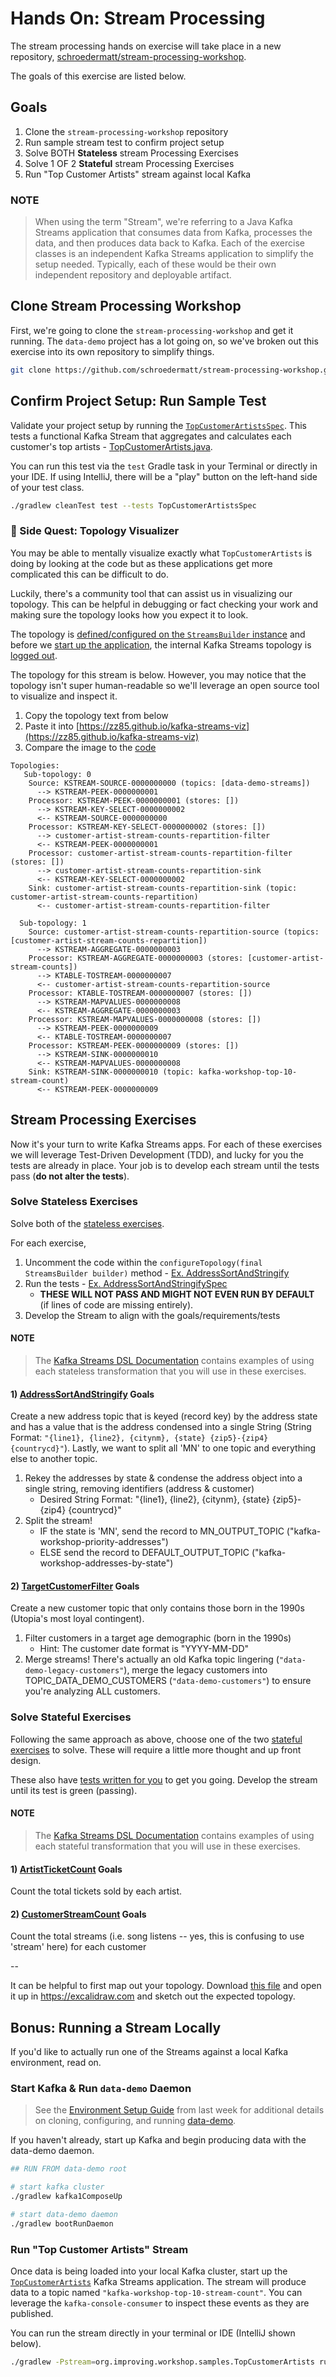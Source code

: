# Hands On: Stream Processing

The stream processing hands on exercise will take place in a new repository, [schroedermatt/stream-processing-workshop](https://github.com/schroedermatt/stream-processing-workshop).

The goals of this exercise are listed below.

## Goals

1. Clone the `stream-processing-workshop` repository
2. Run sample stream test to confirm project setup
3. Solve BOTH **Stateless** stream Processing Exercises
4. Solve 1 OF 2 **Stateful** stream Processing Exercises
5. Run "Top Customer Artists" stream against local Kafka

### NOTE
> When using the term "Stream", we're referring to a Java Kafka Streams application that consumes data from Kafka,
> processes the data, and then produces data back to Kafka. Each of the exercise classes is an independent Kafka Streams
> application to simplify the setup needed. Typically, each of these would be their own independent repository and deployable artifact.

## Clone Stream Processing Workshop

First, we're going to clone the `stream-processing-workshop` and get it running. The `data-demo` project has a lot going on, so we've broken out this exercise into its own repository to simplify things.

```bash
git clone https://github.com/schroedermatt/stream-processing-workshop.git
```

## Confirm Project Setup: Run Sample Test

Validate your project setup by running the [`TopCustomerArtistsSpec`](https://github.com/schroedermatt/stream-processing-workshop/blob/main/src/test/groovy/org/improving/workshop/samples/TopCustomerArtistsSpec.groovy). This tests a functional Kafka Stream that aggregates and calculates each customer's top artists - [TopCustomerArtists.java](https://github.com/schroedermatt/stream-processing-workshop/blob/main/src/main/java/org/improving/workshop/samples/TopCustomerArtists.java). 

You can run this test via the `test` Gradle task in your Terminal or directly in your IDE. If using IntelliJ, there will be a "play" button on the left-hand side of your test class.

```bash
./gradlew cleanTest test --tests TopCustomerArtistsSpec
```

### 📍 Side Quest: Topology Visualizer

You may be able to mentally visualize exactly what `TopCustomerArtists` is doing by looking at the code but as these applications get more complicated this can be difficult to do.

Luckily, there's a community tool that can assist us in visualizing our topology. This can be helpful in debugging or fact checking your work and making sure the topology looks how you expect it to look.

The topology is [defined/configured on the `StreamsBuilder` instance](https://github.com/schroedermatt/stream-processing-workshop/blob/main/src/main/java/org/improving/workshop/samples/TopCustomerArtists.java#L43-L75) and before we [start up the application](https://github.com/schroedermatt/stream-processing-workshop/blob/main/src/main/java/org/improving/workshop/samples/TopCustomerArtists.java#L39), the internal Kafka Streams topology is [logged out](https://github.com/schroedermatt/stream-processing-workshop/blob/main/src/main/java/org/improving/workshop/Streams.java#L104). 

The topology for this stream is below. However, you may notice that the topology isn't super human-readable so we'll leverage an open source tool to visualize and inspect it.

1. Copy the topology text from below
2. Paste it into [https://zz85.github.io/kafka-streams-viz](https://zz85.github.io/kafka-streams-viz)
3. Compare the image to the [code](https://github.com/schroedermatt/stream-processing-workshop/blob/main/src/main/java/org/improving/workshop/samples/TopCustomerArtists.java#L43-L75)

```text
Topologies:
   Sub-topology: 0
    Source: KSTREAM-SOURCE-0000000000 (topics: [data-demo-streams])
      --> KSTREAM-PEEK-0000000001
    Processor: KSTREAM-PEEK-0000000001 (stores: [])
      --> KSTREAM-KEY-SELECT-0000000002
      <-- KSTREAM-SOURCE-0000000000
    Processor: KSTREAM-KEY-SELECT-0000000002 (stores: [])
      --> customer-artist-stream-counts-repartition-filter
      <-- KSTREAM-PEEK-0000000001
    Processor: customer-artist-stream-counts-repartition-filter (stores: [])
      --> customer-artist-stream-counts-repartition-sink
      <-- KSTREAM-KEY-SELECT-0000000002
    Sink: customer-artist-stream-counts-repartition-sink (topic: customer-artist-stream-counts-repartition)
      <-- customer-artist-stream-counts-repartition-filter

  Sub-topology: 1
    Source: customer-artist-stream-counts-repartition-source (topics: [customer-artist-stream-counts-repartition])
      --> KSTREAM-AGGREGATE-0000000003
    Processor: KSTREAM-AGGREGATE-0000000003 (stores: [customer-artist-stream-counts])
      --> KTABLE-TOSTREAM-0000000007
      <-- customer-artist-stream-counts-repartition-source
    Processor: KTABLE-TOSTREAM-0000000007 (stores: [])
      --> KSTREAM-MAPVALUES-0000000008
      <-- KSTREAM-AGGREGATE-0000000003
    Processor: KSTREAM-MAPVALUES-0000000008 (stores: [])
      --> KSTREAM-PEEK-0000000009
      <-- KTABLE-TOSTREAM-0000000007
    Processor: KSTREAM-PEEK-0000000009 (stores: [])
      --> KSTREAM-SINK-0000000010
      <-- KSTREAM-MAPVALUES-0000000008
    Sink: KSTREAM-SINK-0000000010 (topic: kafka-workshop-top-10-stream-count)
      <-- KSTREAM-PEEK-0000000009
```

## Stream Processing Exercises

Now it's your turn to write Kafka Streams apps. For each of these exercises we will leverage Test-Driven Development (TDD), and lucky for you the tests are already in place. Your job is to develop each stream until the tests pass (**do not alter the tests**).

### Solve Stateless Exercises

Solve both of the [stateless exercises](https://github.com/schroedermatt/stream-processing-workshop/tree/main/src/main/java/org/improving/workshop/exercises/stateless).

For each exercise,

1. Uncomment the code within the `configureTopology(final StreamsBuilder builder)` method - [Ex. AddressSortAndStringify](https://github.com/schroedermatt/stream-processing-workshop/blob/main/src/main/java/org/improving/workshop/exercises/stateless/AddressSortAndStringify.java#L42-L50)
2. Run the tests - [Ex. AddressSortAndStringifySpec](https://github.com/schroedermatt/stream-processing-workshop/blob/main/src/test/groovy/org/improving/workshop/exercises/stateless/AddressSortAndStringifySpec.groovy#L12)
   - **THESE WILL NOT PASS AND MIGHT NOT EVEN RUN BY DEFAULT** (if lines of code are missing entirely).
3. Develop the Stream to align with the goals/requirements/tests

#### NOTE
> The [Kafka Streams DSL Documentation](https://kafka.apache.org/20/documentation/streams/developer-guide/dsl-api.html#stateless-transformations) contains examples of using each stateless transformation that you will use in these exercises.

#### 1) [AddressSortAndStringify](https://github.com/schroedermatt/stream-processing-workshop/blob/main/src/main/java/org/improving/workshop/exercises/stateless/AddressSortAndStringify.java) Goals

Create a new address topic that is keyed (record key) by the address state and has a value that is the address condensed into a single String (String Format: `"{line1}, {line2}, {citynm}, {state} {zip5}-{zip4} {countrycd}"`). Lastly, we want to split all 'MN' to one topic and everything else to another topic.

1. Rekey the addresses by state & condense the address object into a single string, removing identifiers (address & customer)
   - Desired String Format: "{line1}, {line2}, {citynm}, {state} {zip5}-{zip4} {countrycd}"
2. Split the stream!
   - IF the state is 'MN', send the record to MN_OUTPUT_TOPIC ("kafka-workshop-priority-addresses")
   - ELSE send the record to DEFAULT_OUTPUT_TOPIC ("kafka-workshop-addresses-by-state")

#### 2) [TargetCustomerFilter](https://github.com/schroedermatt/stream-processing-workshop/blob/main/src/main/java/org/improving/workshop/exercises/stateless/TargetCustomerFilter.java) Goals

Create a new customer topic that only contains those born in the 1990s (Utopia's most loyal contingent).

1. Filter customers in a target age demographic (born in the 1990s)
   - Hint: The customer date format is "YYYY-MM-DD"
2. Merge streams! There's actually an old Kafka topic lingering (`"data-demo-legacy-customers"`), merge the legacy customers into TOPIC_DATA_DEMO_CUSTOMERS (`"data-demo-customers"`) to ensure you're analyzing ALL customers.

### Solve Stateful Exercises

Following the same approach as above, choose one of the two [stateful exercises](https://github.com/schroedermatt/stream-processing-workshop/tree/main/src/main/java/org/improving/workshop/exercises/stateful) to solve. These will require a little more thought and up front design.

These also have [tests written for you](https://github.com/schroedermatt/stream-processing-workshop/tree/main/src/test/groovy/org/improving/workshop/exercises/stateful) to get you going. Develop the stream until its test is green (passing).

#### NOTE
> The [Kafka Streams DSL Documentation](https://kafka.apache.org/20/documentation/streams/developer-guide/dsl-api.html#stateful-transformations) contains examples of using each stateful transformation that you will use in these exercises.

#### 1) [ArtistTicketCount](https://github.com/schroedermatt/stream-processing-workshop/blob/main/src/main/java/org/improving/workshop/exercises/stateful/ArtistTicketCount.java) Goals

Count the total tickets sold by each artist.

#### 2) [CustomerStreamCount](https://github.com/schroedermatt/stream-processing-workshop/blob/main/src/main/java/org/improving/workshop/exercises/stateful/CustomerStreamCount.java) Goals

Count the total streams (i.e. song listens -- yes, this is confusing to use 'stream' here) for each customer

--

It can be helpful to first map out your topology. Download [this file](https://github.com/schroedermatt/stream-processing-workshop/blob/main/assets/excalidraw/workshop-template.excalidraw) and open it up in https://excalidraw.com and sketch out the expected topology.

## Bonus: Running a Stream Locally

If you'd like to actually run one of the Streams against a local Kafka environment, read on.

### Start Kafka & Run `data-demo` Daemon

> See the [Environment Setup Guide](https://github.com/schroedermatt/data-demo/blob/main/assets/00_hands-on-setup.md) from last week for additional details on cloning, configuring, and running [data-demo](https://github.com/schroedermatt/data-demo).

If you haven't already, start up Kafka and begin producing data with the data-demo daemon.

```bash
## RUN FROM data-demo root

# start kafka cluster
./gradlew kafka1ComposeUp

# start data-demo daemon
./gradlew bootRunDaemon
```

### Run "Top Customer Artists" Stream

Once data is being loaded into your local Kafka cluster, start up the [`TopCustomerArtists`](https://github.com/schroedermatt/stream-processing-workshop/blob/main/src/main/java/org/improving/workshop/samples/TopCustomerArtists.java) Kafka Streams application. The stream will produce data to a topic named `"kafka-workshop-top-10-stream-count"`. You can leverage the `kafka-console-consumer` to inspect these events as they are published.

You can run the stream directly in your terminal or IDE (IntelliJ shown below).

```bash
./gradlew -Pstream=org.improving.workshop.samples.TopCustomerArtists run 
```
